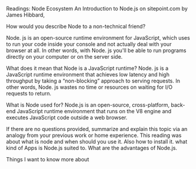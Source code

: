 Readings: Node Ecosystem
An Introduction to Node.js on sitepoint.com by James Hibbard,

How would you describe Node to a non-technical friend?

Node. js is an open-source runtime environment for JavaScript, which uses to run your code inside your console and not actually deal with your browser at all. In other words, with Node. js you'll be able to run programs directly on your computer or on the server side.

What does it mean that Node is a JavaScript runtime? Node. js is a JavaScript runtime environment that achieves low latency and high throughput by taking a “non-blocking” approach to serving requests. In other words, Node. js wastes no time or resources on waiting for I/O requests to return.

What is Node used for? Node.js is an open-source, cross-platform, back-end JavaScript runtime environment that runs on the V8 engine and executes JavaScript code outside a web browser.

If there are no questions provided, summarize and explain this topic via an analogy from your previous work or home experience.
This reading was about what is node and when should you use it. Also how to install it. what kind of Apps is Node.js suited to. What are the advantages of Node.js.

Things I want to know more about
